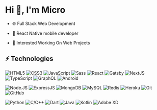 # Hi 👋, I'm Micro


- 🌐 Full Stack Web Development

- 📱 React Native mobile developer

- 👯 Interested Working On Web Projects


## ⚡ Technologies

<!-- Frontend -->
![HTML5](https://img.shields.io/badge/-HTML5-E34F26?style=flat-square&logo=html5&logoColor=white)
![CSS3](https://img.shields.io/badge/-CSS3-1572B6?style=flat-square&logo=css3)
![JavaScript](https://img.shields.io/badge/-JavaScript-F7DF1E?style=flat-square&logo=javascript&logoColor=black)
![Sass](https://img.shields.io/badge/-Sass-CC6699?style=flat-square&logo=sass&logoColor=white)
![React](https://img.shields.io/badge/-React-61DAFB?style=flat-square&logo=react&logoColor=white)
![Gatsby](https://img.shields.io/badge/-Gatsby-663399?style=flat-square&logo=gatsby)
![NextJS](https://img.shields.io/badge/-Next.JS-000000?style=flat-square&logo=next-dot-js)
![TypeScript](https://img.shields.io/badge/-TypeScript-3178C6?style=flat-square&logo=typescript&logoColor=white)
![GraphQL](https://img.shields.io/badge/-GraphQL-E10098?style=flat-square&logo=graphql&logoColor=white)
![Android](https://img.shields.io/badge/-Android-3DDC84?style=flat-square&logo=android&logoColor=white)

<!-- Backend -->
![Node.JS](https://img.shields.io/badge/-Node.JS-339933?style=flat-square&logo=node-dot-js&logoColor=white)
![ExpressJS](https://img.shields.io/badge/-Express.JS-000000?style=flat-square&logo=Express)
![MongoDB](https://img.shields.io/badge/-MongoDB-47A248?style=flat-square&logo=mongodb&logoColor=white)
![MySQL](https://img.shields.io/badge/-MySQL-4479A1?style=flat-square&logo=mysql&logoColor=white)
![Redis](https://img.shields.io/badge/-Redis-DC382D?style=flat-square&logo=Redis&logoColor=white)
![Heroku](https://img.shields.io/badge/-Heroku-430098?style=flat-square&logo=heroku)
![Git](https://img.shields.io/badge/-Git-F05032?style=flat-square&logo=git&logoColor=white)
![GitHub](https://img.shields.io/badge/-GitHub-181717?style=flat-square&logo=github)

<!-- Other Languages -->
![Python](https://img.shields.io/badge/-Python-3776AB?style=flat-square&logo=Python&logoColor=white)
![C/C++](https://img.shields.io/badge/-C%2FC++-00599C?style=flat-square&logo=c&logoColor=white)
![Dart](https://img.shields.io/badge/-Dart-0175C2?style=flat-square&logo=dart&logoColor=white)
![Java](https://img.shields.io/badge/-Java-007396?style=flat-square&logo=java&logoColor=white)
![Kotlin](https://img.shields.io/badge/-Kotlin-0095D5?style=flat-square&logo=kotlin&logoColor=white)
![Adobe XD](https://img.shields.io/badge/-Adobe%20XD-FF61F6?style=flat-square&logo=adobe%20xd&logoColor=white)
